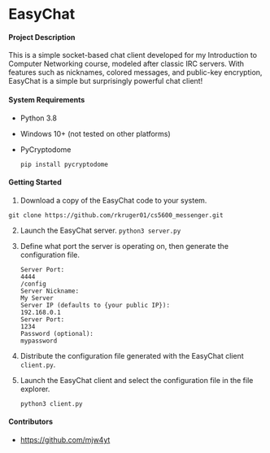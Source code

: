 # EasyChat

#### Project Description

This is a simple socket-based chat client developed for my Introduction to Computer Networking course, modeled after
classic IRC servers. With features such as nicknames, colored messages, and public-key encryption, EasyChat is a simple
but surprisingly powerful chat client!

#### System Requirements

- Python 3.8

- Windows 10+ (not tested on other platforms)

- PyCryptodome

  `pip install pycryptodome`

#### Getting Started

1. Download a copy of the EasyChat code to your system.

`git clone https://github.com/rkruger01/cs5600_messenger.git`

2. Launch the EasyChat server.
   `python3 server.py`
3. Define what port the server is operating on, then generate the configuration file.

       Server Port:
       4444
       /config
       Server Nickname:
       My Server
       Server IP (defaults to {your public IP}):
       192.168.0.1
       Server Port:
       1234
       Password (optional):
       mypassword

4. Distribute the configuration file generated with the EasyChat client `client.py`.
5. Launch the EasyChat client and select the configuration file in the file explorer.

   `python3 client.py`

#### Contributors

- https://github.com/mjw4yt